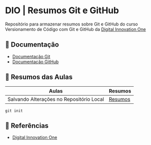 # DIO | Resumos Git e GitHub

Repositório para armazenar resumos sobre Git e GitHub 
do curso Versionamento de Código com Git e GitHub 
da [Digital Innovation One](https://www.dio.me/)

## 📝 Documentação
- [Documentação Git]()
- [Documentação GitHub]()

## 📑 Resumos das Aulas
| Aulas | Resumos |
| ----- | ------- |
| Salvando Alterações no Repositório Local | [Resumos]() |

```
git init
```

## 🔎 Referências
- [Digital Innovation One]()


